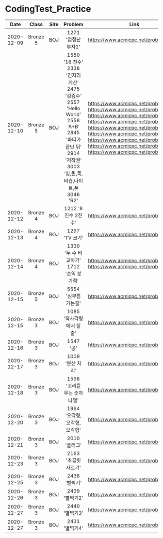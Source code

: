 # CodingTest_Practice

| Date | Class | Site | Problem | Link |
|:--------:|:--------:|:--------:|:--------:|:--------:|
| 2020-12-09 | Bronze 5 | BOJ | 1271 '엄청난 부자2' | https://www.acmicpc.net/problem/1271 |
| 2020-12-10 | Bronze 5 | BOJ | 1550 '16 진수' <br/> 2338 '긴자리 계산' <br/> 2475 '검증수' <br/> 2557 'Hello World' <br/> 2558 'A+B' <br/> 2845 '파티가 끝난 뒤' <br/> 2914 '저작권' <br/> 3003 '킹,퀸,룩,비숍,나이트,폰 <br/> 3046 'R2' | https://www.acmicpc.net/problem/1550 <br/> https://www.acmicpc.net/problem/2338 <br/> https://www.acmicpc.net/problem/2475 <br/> https://www.acmicpc.net/problem/2557 <br/> https://www.acmicpc.net/problem/2558 <br/> https://www.acmicpc.net/problem/2845 <br/> https://www.acmicpc.net/problem/2914 <br/> https://www.acmicpc.net/problem/3003 <br/> https://www.acmicpc.net/problem/3046|
| 2020-12-12 | Bronze 4 | BOJ | 1212 '8진수 2진수' | https://www.acmicpc.net/problem/1212 |
| 2020-12-13 | Bronze 4 | BOJ | 1297 'TV 크기' | https://www.acmicpc.net/problem/1297 |
| 2020-12-14 | Bronze 4 | BOJ | 1330 '두 수 비교하기' <br/> 1712 '손익 분기점' | https://www.acmicpc.net/problem/1330 <br/> https://www.acmicpc.net/problem/1712 |
| 2020-12-15 | Bronze 5 | BOJ | 5554 '심부름 가는길' | https://www.acmicpc.net/problem/5554 |
| 2020-12-15 | Bronze 3 | BOJ | 1085 '직사각형에서 탈출' | https://www.acmicpc.net/problem/1085 |
| 2020-12-16 | Bronze 3 | BOJ | 1547 '공' | https://www.acmicpc.net/problem/1547 |
| 2020-12-17 | Bronze 3 | BOJ | 1009 '분산 처리' | https://www.acmicpc.net/problem/1009 |
| 2020-12-18 | Bronze 3 | BOJ | 1598 '꼬리를 무는 숫자 나열' | https://www.acmicpc.net/problem/1598 |
| 2020-12-20 | Bronze 3 | BOJ | 1964 '오각형, 오각형, 오각형' | https://www.acmicpc.net/problem/1964 |
| 2020-12-21 | Bronze 3 | BOJ | 2010 '플러그' | https://www.acmicpc.net/problem/2010 |
| 2020-12-23 | Bronze 3 | BOJ | 2163 '초콜릿 자르기' | https://www.acmicpc.net/problem/2163 |
| 2020-12-25 | Bronze 3 | BOJ | 2438 '별찍기' | https://www.acmicpc.net/problem/2438 |
| 2020-12-26 | Bronze 3 | BOJ | 2439 '별찍기2' | https://www.acmicpc.net/problem/2439 |
| 2020-12-27 | Bronze 3 | BOJ | 2440 '별찍기3' | https://www.acmicpc.net/problem/2440 |
| 2020-12-27 | Bronze 3 | BOJ | 2431 '별찍기4' | https://www.acmicpc.net/problem/2441 |

